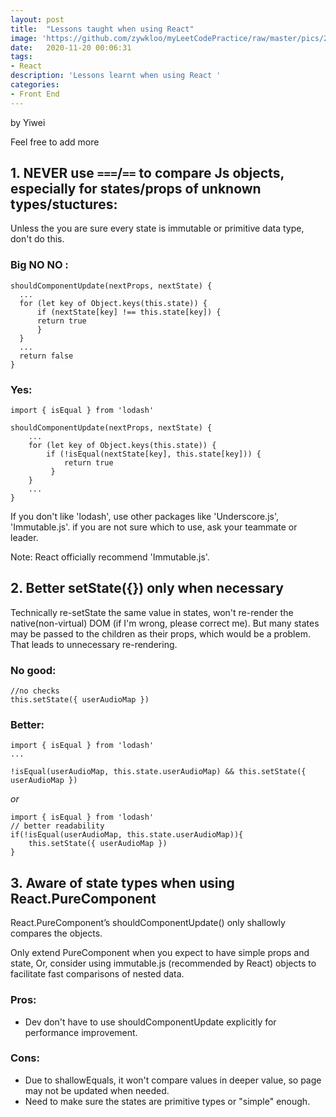 ```yaml
---
layout: post
title:  "Lessons taught when using React"
image: 'https://github.com/zywkloo/myLeetCodePractice/raw/master/pics/2019Git.png'
date:   2020-11-20 00:06:31
tags:
- React
description: 'Lessons learnt when using React '
categories:
- Front End
---
```

	
 by Yiwei

 Feel free to add more

## 1. NEVER use `===`/`==` to compare Js objects, especially for states/props of unknown types/stuctures:

Unless the you are sure every state is immutable or primitive data type, don't do this.
### Big NO NO :  
  ```
shouldComponentUpdate(nextProps, nextState) {
	...
	for (let key of Object.keys(this.state)) {
		if (nextState[key] !== this.state[key]) {
		return true
		}
	}
	...
	return false
}
  ```

### Yes:
```
import { isEqual } from 'lodash' 

shouldComponentUpdate(nextProps, nextState) {
	...
	for (let key of Object.keys(this.state)) {
		if (!isEqual(nextState[key], this.state[key])) {
			return true
		 }
	}
	...
}
```
If you don't like 'lodash', use other packages like 'Underscore.js', 'Immutable.js'. if you are not sure which to use, ask your teammate or leader.

Note: React officially recommend 'Immutable.js'.


## 2.  Better setState({}) only when necessary
Technically re-setState the same value in states, won't re-render the native(non-virtual) DOM 
(if I'm wrong, please correct me).
But many states may be passed to the children as their props, which would be a problem. That leads to unnecessary re-rendering.
   
### No good:
  ```
//no checks  
this.setState({ userAudioMap })
   ```
		   
### Better:    
  ```
import { isEqual } from 'lodash' 
...

!isEqual(userAudioMap, this.state.userAudioMap) && this.setState({ userAudioMap })
```

 _or_
  
```
import { isEqual } from 'lodash' 
// better readability
if(!isEqual(userAudioMap, this.state.userAudioMap)){
	this.setState({ userAudioMap }) 
}
 ```

## 3. Aware of state types when using React.PureComponent

React.PureComponent’s shouldComponentUpdate() only shallowly compares the objects.
	
Only extend PureComponent when you expect to have simple props and state, Or, consider using immutable.js (recommended by React) objects to facilitate fast comparisons of nested data.


### Pros:
* Dev don't have to use shouldComponentUpdate explicitly for performance improvement.

### Cons:	
* Due to shallowEquals, it won't compare values in deeper value, so page may not be updated when needed.
* Need to make sure the states are primitive types or "simple" enough.




